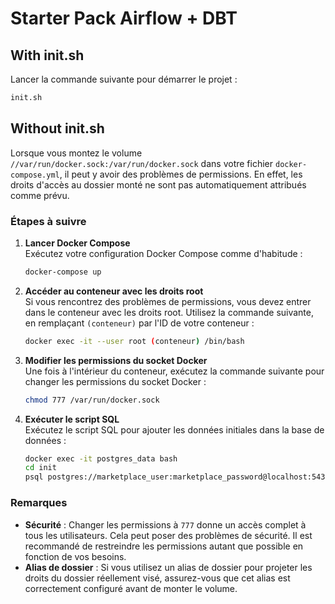 # Starter Pack Airflow + DBT

## With init.sh

Lancer la commande suivante pour démarrer le projet :

```bash
init.sh
```

## Without init.sh

Lorsque vous montez le volume `//var/run/docker.sock:/var/run/docker.sock` dans votre fichier `docker-compose.yml`, il peut y avoir des problèmes de permissions. En effet, les droits d'accès au dossier monté ne sont pas automatiquement attribués comme prévu.

### Étapes à suivre

1. **Lancer Docker Compose**  
   Exécutez votre configuration Docker Compose comme d'habitude :

   ```bash
   docker-compose up
   ```

2. **Accéder au conteneur avec les droits root**  
   Si vous rencontrez des problèmes de permissions, vous devez entrer dans le conteneur avec les droits root. Utilisez la commande suivante, en remplaçant `(conteneur)` par l'ID de votre conteneur :

   ```bash
   docker exec -it --user root (conteneur) /bin/bash
   ```

3. **Modifier les permissions du socket Docker**  
   Une fois à l'intérieur du conteneur, exécutez la commande suivante pour changer les permissions du socket Docker :

   ```bash
   chmod 777 /var/run/docker.sock
   ```

4. **Exécuter le script SQL**  
   Exécutez le script SQL pour ajouter les données initiales dans la base de données :
   ```bash
   docker exec -it postgres_data bash
   cd init
   psql postgres://marketplace_user:marketplace_password@localhost:5432/marketplace -f load.sql -v current_dir=$(pwd)
   ```

### Remarques

- **Sécurité** : Changer les permissions à `777` donne un accès complet à tous les utilisateurs. Cela peut poser des problèmes de sécurité. Il est recommandé de restreindre les permissions autant que possible en fonction de vos besoins.
- **Alias de dossier** : Si vous utilisez un alias de dossier pour projeter les droits du dossier réellement visé, assurez-vous que cet alias est correctement configuré avant de monter le volume.
